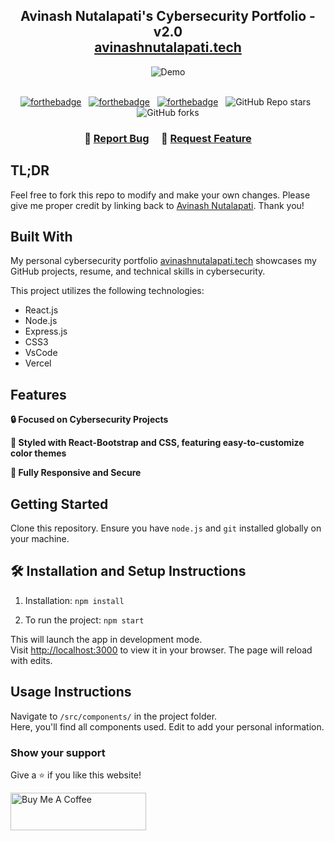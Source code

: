 <h2 align="center">
  Avinash Nutalapati's Cybersecurity Portfolio - v2.0<br/>
  <a href="https://avinashnutalapati.vercel.app/" target="_blank">avinashnutalapati.tech</a>
</h2>
<div align="center">
  <img alt="Demo" src="./Images/readme-img1.png" />
</div>

<br/>

<center>

[![forthebadge](https://forthebadge.com/images/badges/built-with-love.svg)](https://forthebadge.com) &nbsp;
[![forthebadge](https://forthebadge.com/images/badges/made-with-javascript.svg)](https://forthebadge.com) &nbsp;
[![forthebadge](https://forthebadge.com/images/badges/secured-by-cybersecurity-experts.svg)](https://forthebadge.com) &nbsp;
![GitHub Repo stars](https://img.shields.io/github/stars/avinashnutalapati/Portfolio?color=blue&logo=github&style=for-the-badge) &nbsp;
![GitHub forks](https://img.shields.io/github/forks/avinashnutalapati/Portfolio?color=blue&logo=github&style=for-the-badge)

</center>

<h3 align="center">
    🔹
    <a href="https://github.com/avinashnutalapati/Portfolio/issues">Report Bug</a> &nbsp; &nbsp;
    🔹
    <a href="https://github.com/avinashnutalapati/Portfolio/issues">Request Feature</a>
</h3>

## TL;DR

Feel free to fork this repo to modify and make your own changes. Please give me proper credit by linking back to [Avinash Nutalapati](https://github.com/avinashnutalapati/Portfolio). Thank you!

## Built With

My personal cybersecurity portfolio <a href="https://avinashnutalapati.vercel.app/" target="_blank">avinashnutalapati.tech</a> showcases my GitHub projects, resume, and technical skills in cybersecurity.<br/>

This project utilizes the following technologies:

- React.js
- Node.js
- Express.js
- CSS3
- VsCode
- Vercel

## Features

**🔒 Focused on Cybersecurity Projects**

**🎨 Styled with React-Bootstrap and CSS, featuring easy-to-customize color themes**

**📱 Fully Responsive and Secure**

## Getting Started

Clone this repository. Ensure you have `node.js` and `git` installed globally on your machine.

## 🛠 Installation and Setup Instructions

1. Installation: `npm install`

2. To run the project: `npm start`

This will launch the app in development mode.\
Visit [http://localhost:3000](http://localhost:3000) to view it in your browser.
The page will reload with edits.

## Usage Instructions

Navigate to `/src/components/` in the project folder. <br/>
Here, you'll find all components used. Edit to add your personal information.

### Show your support

Give a ⭐ if you like this website!

<a href="https://www.buymeacoffee.com/avinashnuta" target="_blank"><img src="https://cdn.buymeacoffee.com/buttons/v2/default-violet.png" alt="Buy Me A Coffee" height="60px" width="217px" ></a>

